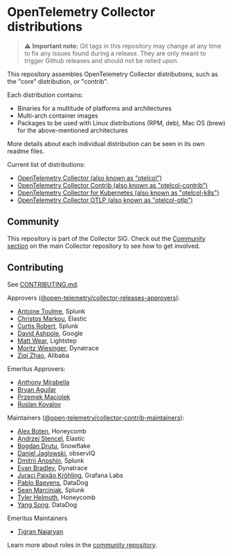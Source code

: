 # OpenTelemetry Collector distributions

> :warning: **Important note:** Git tags in this repository may change at any time to fix any issues found during a release. They are only meant to trigger Github releases and should not be relied upon.

This repository assembles OpenTelemetry Collector distributions, such as the "core" distribution, or "contrib".

Each distribution contains:

- Binaries for a multitude of platforms and architectures
- Multi-arch container images
- Packages to be used with Linux distributions (RPM, deb), Mac OS (brew) for the above-mentioned architectures

More details about each individual distribution can be seen in its own readme files.

Current list of distributions:

- [OpenTelemetry Collector (also known as "otelcol")](./distributions/otelcol)
- [OpenTelemetry Collector Contrib (also known as "otelcol-contrib")](./distributions/otelcol-contrib)
- [OpenTelemetry Collector for Kubernetes (also known as "otelcol-k8s")](./distributions/otelcol-k8s)
- [OpenTelemetry Collector OTLP (also known as "otelcol-otlp")](./distributions/otelcol-otlp)

## Community

This repository is part of the Collector SIG. Check out the [Community section](https://github.com/open-telemetry/opentelemetry-collector?tab=readme-ov-file#community) on the main Collector repository to see how to get involved.

## Contributing

See [CONTRIBUTING.md](CONTRIBUTING.md).

Approvers ([@open-telemetry/collector-releases-approvers](https://github.com/orgs/open-telemetry/teams/collector-releases-approvers)):

- [Antoine Toulme](https://github.com/atoulme), Splunk
- [Christos Markou](https://github.com/ChrsMark), Elastic
- [Curtis Robert](https://github.com/crobert-1), Splunk
- [David Ashpole](https://github.com/dashpole), Google
- [Matt Wear](https://github.com/mwear), Lightstep
- [Moritz Wiesinger](https://github.com/mowies), Dynatrace
- [Ziqi Zhao](https://github.com/fatsheep9146), Alibaba

Emeritus Approvers:

- [Anthony Mirabella](https://github.com/Aneurysm9)
- [Bryan Aguilar](https://github.com/bryan-aguilar)
- [Przemek Maciolek](https://github.com/pmm-sumo)
- [Ruslan Kovalov](https://github.com/kovrus)

Maintainers ([@open-telemetry/collector-contrib-maintainers](https://github.com/orgs/open-telemetry/teams/collector-contrib-maintainers)):

- [Alex Boten](https://github.com/codeboten), Honeycomb
- [Andrzej Stencel](https://github.com/andrzej-stencel), Elastic
- [Bogdan Drutu](https://github.com/bogdandrutu), Snowflake
- [Daniel Jaglowski](https://github.com/djaglowski), observIQ
- [Dmitrii Anoshin](https://github.com/dmitryax), Splunk
- [Evan Bradley](https://github.com/evan-bradley), Dynatrace
- [Juraci Paixão Kröhling](https://github.com/jpkrohling), Grafana Labs
- [Pablo Baeyens](https://github.com/mx-psi), DataDog
- [Sean Marciniak](https://github.com/MovieStoreGuy), Splunk
- [Tyler Helmuth](https://github.com/TylerHelmuth), Honeycomb
- [Yang Song](https://github.com/songy23), DataDog

Emeritus Maintainers

- [Tigran Najaryan](https://github.com/tigrannajaryan)

Learn more about roles in the [community repository](https://github.com/open-telemetry/community/blob/main/guides/contributor/membership.md).
